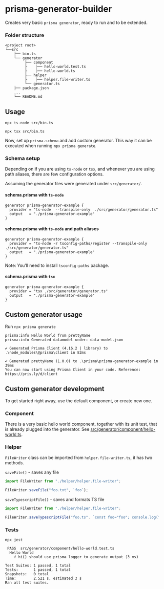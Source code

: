 # prisma-generator-builder

Creates very basic `prisma generator`, ready to run and to be extended.

### Folder structure

```
<project root>
└──src
    ├── bin.ts
    └── generator
         ├── component
         ├    ├── hello-world.test.ts
         ├    ├── hello-world.ts
         ├── helper
         ├    ├── helper.file-writer.ts
         └── generator.ts            
    ├── package.json
    ...
    └── README.md
```

## Usage

```
npx ts-node src/bin.ts 
```

```
npx tsx src/bin.ts 
```

Now, set up `prisma.schema` and add custom generator.
This way it can be executed when running `npx prisma generate`.


### Schema setup

Depending on if you are using `ts-node` or `tsx`,
and whenever you are using path aliases,
there are few configuration options. 

Assuming the generator files were generated under `src/generator/`.

#### schema.prisma with `ts-node`

```
generator prisma-generator-example {
  provider = "ts-node  --transpile-only  ./src/generator/generator.ts"
  output   = "./prisma-generator-example"
}

```

#### schema.prisma with `ts-node` and path aliases

```
generator prisma-generator-example {
  provider = "ts-node -r tsconfig-paths/register --transpile-only  ./src/generator/generator.ts"
  output   = "./prisma-generator-example"
}

```

Note: You'll need to install `tsconfig-paths` package.

#### schema.prisma with `tsx`

```
generator prisma-generator-example {
  provider = "tsx ./src/generator/generator.ts"
  output   = "./prisma-generator-example"
}
```

## Custom generator usage

Run `npx prisma generate`


```
prisma:info Hello World from prettyName
prisma:info Generated datamodel under: data-model.json

✔ Generated Prisma Client (4.16.2 | library) to .\node_modules\@prisma\client in 82ms

✔ Generated prettyName (1.0.0) to .\prisma\prisma-generator-example in 39ms
You can now start using Prisma Client in your code. Reference: https://pris.ly/d/client
```

## Custom generator development

To get started right away, use the default component, or create new one.

### Component

There is a very basic hello world component, together with its unit test, that is already plugged into the generator.
See [src/generator/component/hello-world.ts](`hello-world.ts`).

### Helper

`FileWriter` class can be imported from `helper.file-writer.ts`, it has two methods.

`saveFile()` - saves any file
```ts
import FileWriter from "./helper/helper.file-writer";

FileWriter.saveFile("foo.txt", `foo`);
```


`saveTypescriptFile()` - saves and formats TS file 

```ts
import FileWriter from "./helper/helper.file-writer";

FileWriter.saveTypescriptFile("foo.ts", `const foo="foo"; console.log(foo);`);
```

### Tests

`npx jest`

```
 PASS  src/generator/component/hello-world.test.ts
  Hello World
    √ hi() should use prisma logger to generate output (3 ms)

Test Suites: 1 passed, 1 total
Tests:       1 passed, 1 total
Snapshots:   0 total
Time:        2.521 s, estimated 3 s
Ran all test suites.
```

